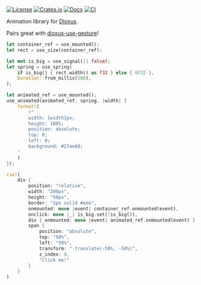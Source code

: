 [![License](https://img.shields.io/badge/license-MIT%2FApache-blue.svg)](https://github.com/matthunz/dioxus-spring#license)
[![Crates.io](https://img.shields.io/crates/v/dioxus-spring.svg)](https://crates.io/crates/dioxus-spring)
[![Docs](https://docs.rs/dioxus-spring/badge.svg)](https://docs.rs/dioxus-spring/latest/dioxus_spring/)
[![CI](https://github.com/matthunz/dioxus-spring/workflows/CI/badge.svg)](https://github.com/matthunz/dioxus-spring/actions)

Animation library for [Dioxus](https://dioxuslabs.com).

Pairs great with [dioxus-use-gesture](https://github.com/matthunz/dioxus-use-gesture)!



```rust
let container_ref = use_mounted();
let rect = use_size(container_ref);

let mut is_big = use_signal(|| false);
let spring = use_spring(
    if is_big() { rect.width() as f32 } else { 0f32 },
    Duration::from_millis(500),
);

let animated_ref = use_mounted();
use_animated(animated_ref, spring, |width| {
    format!(
        r"
        width: {width}px;
        height: 100%;
        position: absolute;
        top: 0;
        left: 0;
        background: #27ae60;
    "
    )
});

rsx!(
    div {
        position: "relative",
        width: "200px",
        height: "50px",
        border: "2px solid #eee",
        onmounted: move |event| container_ref.onmounted(event),
        onclick: move |_| is_big.set(!is_big()),
        div { onmounted: move |event| animated_ref.onmounted(event) }
        span {
            position: "absolute",
            top: "50%",
            left: "50%",
            transform: " translate(-50%, -50%)",
            z_index: 9,
            "Click me!"
        }
    }
)
```
